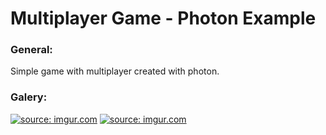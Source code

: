 # Multiplayer Game - Photon Example

### General:
Simple game with multiplayer created with photon.

### Galery:
<a href="https://imgur.com/rCXDrgS"><img src="https://i.imgur.com/rCXDrgS.png" title="source: imgur.com" /></a>
<a href="https://imgur.com/QcyEjHz"><img src="https://i.imgur.com/QcyEjHz.png" title="source: imgur.com" /></a>